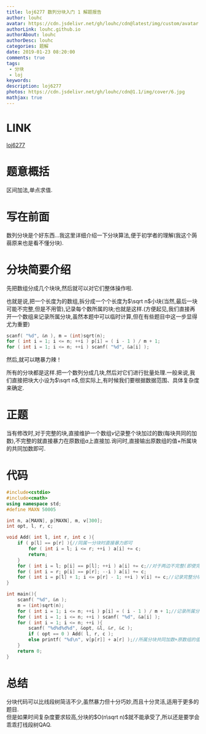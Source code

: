 ```yaml
---
title: loj6277 数列分块入门 1 解题报告
author: louhc
avatar: https://cdn.jsdelivr.net/gh/louhc/cdn@latest/img/custom/avatar.jpg
authorLink: louhc.github.io
authorAbout: louhc
authorDesc: louhc
categories: 题解
date: 2019-01-23 08:20:00
comments: true
tags: 
 - 分块
 - loj
keywords: 
description: loj6277
photos: https://cdn.jsdelivr.net/gh/louhc/cdn@1.1/img/cover/6.jpg
mathjax: true
---
```


# LINK

[loj6277](https://loj.ac/problem/6277)

# 题意概括

区间加法,单点求值.

# 写在前面

数列分块是个好东西...我这里详细介绍一下分块算法,便于初学者的理解(我这个蒟蒻原来也是看不懂分块).

# 分块简要介绍

先把数组分成几个块块,然后就可以对它们整体操作啦.

也就是说,把一个长度为的数组,拆分成一个个长度为$\sqrt n$小块(当然,最后一块可能不完整,但是不用管),记录每个数所属的块;也就是这样.(方便起见,我们直接再开一个数组来记录所属分块,虽然本题中可以临时计算,但在有些题目中这一步显得尤为重要)

```cpp
scanf( "%d", &n ), m = (int)sqrt(n);
for ( int i = 1; i <= n; ++i ) p[i] = ( i - 1 ) / m + 1;
for ( int i = 1; i <= n; ++i ) scanf( "%d", &a[i] );
```

然后,就可以瞎暴力辣！

所有的分块都是这样.把一个数列分成几块,然后对它们进行批量处理.一般来说,我们直接把块大小设为$\sqrt n$,但实际上,有时候我们要根据数据范围、具体复杂度来确定.

# 正题

当有修改时,对于完整的块,直接维护一个数组$v$记录整个块加过的数(每块共同的加数),不完整的就直接暴力在原数组$a$上直接加.询问时,直接输出原数组的值+所属块的共同加数即可.

# 代码

```cpp
#include<cstdio>
#include<cmath>
using namespace std;
#define MAXN 50005

int n, a[MAXN], p[MAXN], m, v[300];
int opt, l, r, c;

void Add( int l, int r, int c ){
	if ( p[l] == p[r] ){//同属一分块时直接暴力即可
		for ( int i = l; i <= r; ++i ) a[i] += c;
		return;
	}
	for ( int i = l; p[i] == p[l]; ++i ) a[i] += c;//对于两边不完整(即使完整也不管,看做不完整)的分块,直接暴力即可
	for ( int i = r; p[i] == p[r]; --i ) a[i] += c;
	for ( int i = p[l] + 1; i <= p[r] - 1; ++i ) v[i] += c;//记录完整分块的共同加数
}

int main(){
	scanf( "%d", &n );
	m = (int)sqrt(n);
	for ( int i = 1; i <= n; ++i ) p[i] = ( i - 1 ) / m + 1;//记录所属分块
	for ( int i = 1; i <= n; ++i ) scanf( "%d", &a[i] );
	for ( int i = 1; i <= n; ++i ){
		scanf( "%d%d%d%d", &opt, &l, &r, &c );
		if ( opt == 0 ) Add( l, r, c );
		else printf( "%d\n", v[p[r]] + a[r] );//所属分块共同加数+原数组的值
	}
	return 0;
}
```

# 总结

分块代码可以比线段树简洁不少,虽然暴力但十分巧妙,而且十分灵活,适用于更多的题目.  
但是如果时间复杂度要求较高,分块的$O(n\sqrt n)$就不能承受了,所以还是要学会乖乖打线段树QAQ.